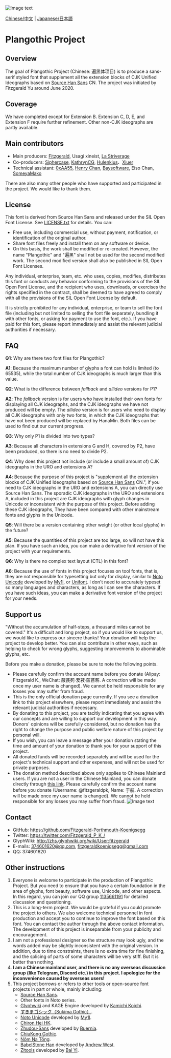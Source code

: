 ![Image text](https://github.com/Fitzgerald-Porthmouth-Koenigsegg/Plangothic/blob/main/pic/31.png)

[Chinese/中文](README.md) | [Japanese/日本語](README.ja.md)

# Plangothic Project

## Overview
The goal of Plangothic Project (Chinese: 遍黑体项目) is to produce a sans-serif styled font that supplement all the extension blocks of CJK Unified Ideographs based on [Source Han Sans](https://github.com/adobe-fonts/source-han-sans) CN. The project was initiated by Fitzgerald Yu around June 2020.

## Coverage

We have completed except for Extension B. Extension C, D, E, and Extension F require further refinement. Other non-CJK ideographs are partly available.

## Main contributors
- Main producers: [Fitzgerald](https://github.com/Fitzgerald-Porthmouth-Koenigsegg), Usagi xineist, [La Striverage](https://github.com/Lastriverage)
- Co-producers: [Siphercase](https://github.com/Siphercase), [KathrynCG](https://github.com/KathrynCG), [Hulenkius](https://github.com/Hulenkius)、[Xiuer](https://github.com/Steve-Yuu)
- Technical assistant: [0xAA55](https://github.com/0xAA55), [Henry Chan](https://github.com/hfhchan), [Baysoftware](https://github.com/yi-bai), Eiso Chan, [SomeyaMako](https://github.com/SomeyaMako)

There are also many other people who have supported and participated in the project. We would like to thank them.

## License
This font is derived from Source Han Sans and released under the SIL Open Font License. See [LICENSE.txt](LICENSE.txt) for details. You can:

- Free use, including commercial use, without payment, notification, or identification of the original author.
- Share font files freely and install them on any software or device.
- On this basis, the work shall be modified or re-created. However, the name "Plangothic" and "遍黑" shall not be used for the second modified work. The second modified version shall also be published in SIL Open Font Licenses.

Any individual, enterprise, team, etc. who uses, copies, modifies, distributes this font or conducts any behavior conforming to the provisions of the SIL Open Font License, and the recipient who uses, downloads, or exercises the rights specified in the contract, shall be deemed to have agreed to comply with all the provisions of the SIL Open Font License by default.

It is strictly prohibited for any individual, enterprise, or team to sell the font file (including but not limited to selling the font file separately, bundling it with other fonts, or asking for payment to use the font, etc.). If you have paid for this font, please report immediately and assist the relevant judicial authorities if necessary.

## FAQ
**Q1**: Why are there two font files for Plangothic?

**A1**: Because the maximum number of glyphs a font can hold is limited (to 65535), while the total number of CJK ideographs is much larger than this value.

**Q2**: What is the difference between *fallback* and *allideo* versions for P1?

**A2**: The *fallback* version is for users who have installed their own fonts for displaying all CJK ideographs, and the CJK ideographs we have not produced will be empty. The *allideo* version is for users who need to display all CJK ideographs with only two fonts, in which the CJK ideographs that have not been produced will be replaced by HanaMin. Both files can be used to find out our current progress.

**Q3**: Why only P1 is divided into two types?

**A3**: Because all characters in extensions G and H, covered by P2, have been produced, so there is no need to divide P2.

**Q4**: Why does this project not include (or include a small amount of) CJK ideographs in the URO and extensions A?

**A4**: Because the purpose of this project is "supplement all the extension blocks of CJK Unified Ideographs based on [Source Han Sans](https://github.com/adobe-fonts/source-han-sans) CN.", if you need to CJK ideographs in the URO and extensions A, you can directly use Source Han Sans. The sporadic CJK ideographs in the URO and extensions A, included in this project are CJK ideographs with glyph changes in Unicode or inconsistent with the purpose of this project. Before adding these CJK ideographs, They have been compared with other mainstream fonts and glyphs in the Unicode.

**Q5**: Will there be a version containing other weight (or other local glyphs) in the future?

**A5**: Because the quantities of this project are too large, so will not have this plan. If you have such an idea, you can make a derivative font version of the project with your requirements.

**Q6**: Why is there no complex text layout (CTL) in this font?

**A6**: Because the use of fonts in this project focuses on tool fonts, that is, they are not responsible for typesetting but only for display, similar to [Noto Unicode](https://github.com/MY1L/Unicode/tree/main/NotoUnicode) developed by [My1l](https://github.com/MY1L), or [Unifont](https://unifoundry.com/unifont). I don't need to accurately typeset so many languages and characters, as long as I can see the characters. If you have such ideas, you can make a derivative font version of the project for your needs.

## Support us
"Without the accumulation of half-steps, a thousand miles cannot be covered." It's a difficult and long project, so if you would like to support us, we would like to express our sincere thanks! Your donation will help the project to develop better. You can also contribute in other ways, such as helping to check for wrong glyphs, suggesting improvements to abominable glyphs, etc.

Before you make a donation, please be sure to note the following points.
- Please carefully confirm the account name before you donate (Alipay: Fitzgerald K., WeChat: 蔽芪茢·茇䓮·蓲䒤菥. A correction will be made once my user name is changed). We cannot be held responsible for any losses you may suffer from fraud.
- This is the only official donation page currently. If you see a donation link to this project elsewhere, please report immediately and assist the relevant judicial authorities if necessary.
- By donating to this project, you are tacitly indicating that you agree with our concepts and are willing to support our development in this way. Donors' opinions will be carefully considered, but no donation has the right to change the purpose and public welfare nature of this project by personal will.
- If you wish, you can leave a message after your donation stating the time and amount of your donation to thank you for your support of this project.
- All donated funds will be recorded separately and will be used for the project's technical support and other expenses, and will not be used for private purposes.
- The donation method described above only applies to Chinese Mainland users. If you are not a user in the Chinese Mainland, you can donate directly through [this link](https://paypal.me/fitzgeraldpk?country.x=C2&locale.x=zh_XC). Please carefully confirm the account name before you donate (Username: @fitzgeraldpk, Name: 于航. A correction will be made once my user name is changed). We cannot be held responsible for any losses you may suffer from fraud.
![Image text](https://github.com/Fitzgerald-Porthmouth-Koenigsegg/Plangothic/blob/main/pic/1650383987393.jpg)

## Contact
- GitHub: https://github.com/Fitzgerald-Porthmouth-Koenigsegg
- Twitter: https://twitter.com/Fitzgerald_P_K_/
- GlyphWiki: http://zhs.glyphwiki.org/wiki/User:fitzgerald
- E-mails: 374601620@qq.com, fitzgeraldkoenigsegg@gmail.com
- QQ: 374601620

## Other instructions
1. Everyone is welcome to participate in the production of Plangothic Project. But you need to ensure that you have a certain foundation in the area of glyphs, font beauty, software use, Unicode, and other aspects. In this regard, you can join our QQ group [1135661191](https://jq.qq.com/?_wv=1027&k=xRTzFAfD) for detailed discussion and questioning.
2. This is a long-term project. We would be grateful if you could promote the project to others. We also welcome technical personnel in font production and accept you to continue to improve the font based on this font. You can contact the author through the above contact information. The development of this project is inseparable from your publicity and encouragement.
3. I am not a professional designer so the structure may look ugly, and the words added may be slightly inconsistent with the original version. In addition, due to time constraints, there is no extra time for fine finishing, and the splicing of parts of some characters will be very stiff. But it is better than nothing.
4. **I am a Chinese mainland user, and there is no any overseas discussion group (like Telegram, Discord etc.) in this project. I apologize for the inconvenience caused by overseas users!**
5. This project borrows or refers to other tools or open-source font projects in part or whole, mainly including:
    - [Source Han Sans](https://github.com/adobe-fonts/source-han-sans).
    - Other fonts in Noto series.
    - [Glyphwiki](https://glyphwiki.org/wiki/GlyphWiki:%e3%83%a1%e3%82%a4%e3%83%b3%e3%83%9a%e3%83%bc%e3%82%b8) and KAGE Engine developed by [Kamichi Koichi](https://twitter.com/kamichikoichi).
    - [すきまゴシック（Sukima Gothic）](https://oppekebekkanko.booth.pm/items/2117070).
    - [Noto Unicode](https://github.com/MY1L/Unicode/tree/main/NotoUnicode) developed by [My1l](https://github.com/MY1L).
    - [Chiron Hei HK](https://github.com/chiron-fonts/chiron-hei-hk).
    - [Zhudou-Sans](https://github.com/Buernia/Zhudou-Sans) developed by [Buernia](https://github.com/Buernia).
    - [ChiuKong Gothic](https://github.com/ChiuMing-Neko/ChiuKongGothic).
    - [Nôm Na Tống](https://github.com/nomfoundation/font).
    - [BabelStone Han](https://www.babelstone.co.uk/Fonts/index.html) developed by [Andrew West](https://twitter.com/BabelStone).
    - [Zitools](https://zi.tools) developed by [Bai Yi](https://github.com/yi-bai).
